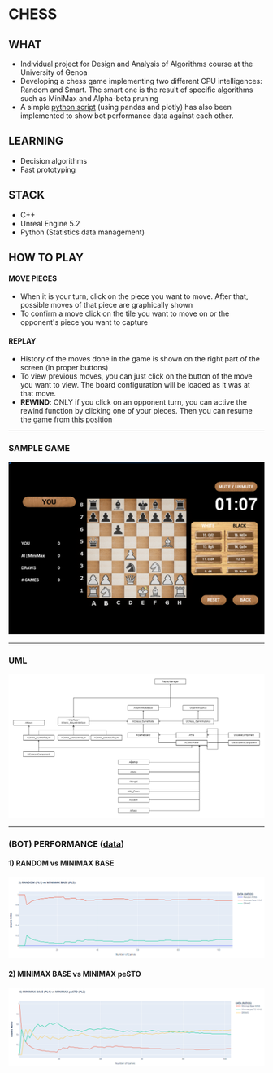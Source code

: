 # CHESS

## WHAT
- Individual project for Design and Analysis of Algorithms course at the University of Genoa
- Developing a chess game implementing two different CPU intelligences: Random and Smart. 
The smart one is the result of specific algorithms such as MiniMax and Alpha-beta pruning
- A simple [python script](./GameData/chessdata.py) (using pandas and plotly) has also been implemented 
to show bot performance data against each other.

## LEARNING
- Decision algorithms
- Fast prototyping

## STACK
- C++
- Unreal Engine 5.2
- Python (Statistics data management)

## HOW TO PLAY
#### MOVE PIECES
- When it is your turn, click on the piece you want to move. After that, possible moves of that piece are graphically shown
- To confirm a move click on the tile you want to move on or the opponent's piece you want to capture
#### REPLAY
- History of the moves done in the game is shown on the right part of the screen (in proper buttons)
- To view previous moves, you can just click on the button of the move you want to view. 
The board configuration will be loaded as it was at that move.
- <b>REWIND</b>: ONLY if you click on an opponent turn, you can active the rewind function by clicking one of your pieces.
Then you can resume the game from this position

<hr>

### SAMPLE GAME
![Sample game](./Content/Images/Readme/sample_game_2.png)

<hr>

### UML
![UML](./uml.png)

<hr>

### (BOT) PERFORMANCE ([data](./GameData))

#### 1) RANDOM vs MINIMAX BASE
![Random vs Minimax base](./GameData/Plots/random_minimax_base.png)

#### 2) MINIMAX BASE vs MINIMAX peSTO
![MiniMax base vs MiniMax peSTO](./GameData/Plots/minimax_base_minimax_pesto.png)
